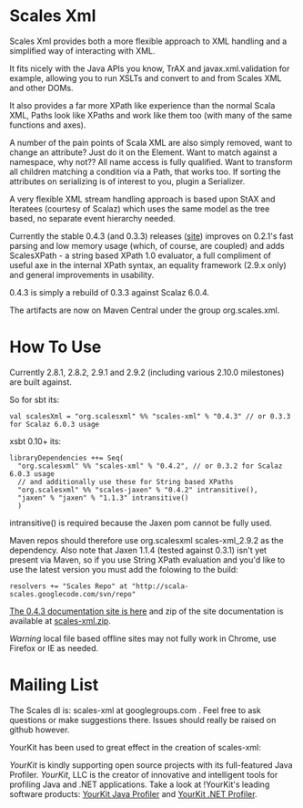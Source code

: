 # Scales Xml

Scales Xml provides both a more flexible approach to XML handling and a simplified way of interacting with XML.  

It fits nicely with the Java APIs you know, TrAX and javax.xml.validation for example, allowing you to run XSLTs and convert to and from Scales XML and other DOMs.

It also provides a far more XPath like experience than the normal Scala XML, Paths look like XPaths and work like them too (with many of the same functions and axes).

A number of the pain points of Scala XML are also simply removed, want to change an attribute?  Just do it on the Element.  Want to match against a namespace, why not?? All name access is fully qualified.  Want to transform all children matching a condition via a Path, that works too.  If sorting the attributes on serializing is of interest to you, plugin a Serializer.

A very flexible XML stream handling approach is based upon StAX and Iteratees (courtesy of Scalaz) which uses the same model as the tree based, no separate event hierarchy needed.

Currently the stable 0.4.3 (and 0.3.3) releases ([site](http://scala-scales.googlecode.com/svn/sites/scales/scales-xml_2.9.2/0.4.3/index.html)) improves on 0.2.1's fast parsing and low memory usage (which, of course, are coupled) and adds ScalesXPath - a string based XPath 1.0 evaluator, a full compliment of useful axe in the internal XPath syntax, an equality framework (2.9.x only) and general improvements in usability.

0.4.3 is simply a rebuild of 0.3.3 against Scalaz 6.0.4.

The artifacts are now on Maven Central under the group org.scales.xml.

# How To Use

Currently 2.8.1, 2.8.2, 2.9.1 and 2.9.2 (including various 2.10.0 milestones) are built against.

So for sbt its:

    val scalesXml = "org.scalesxml" %% "scales-xml" % "0.4.3" // or 0.3.3 for Scalaz 6.0.3 usage

xsbt 0.10+ its:

    libraryDependencies ++= Seq(
      "org.scalesxml" %% "scales-xml" % "0.4.2", // or 0.3.2 for Scalaz 6.0.3 usage
      // and additionally use these for String based XPaths
      "org.scalesxml" %% "scales-jaxen" % "0.4.2" intransitive(), 
      "jaxen" % "jaxen" % "1.1.3" intransitive()
      )

intransitive() is required because the Jaxen pom cannot be fully used.

Maven repos should therefore use org.scalesxml scales-xml_2.9.2 as the dependency.   Also note that Jaxen 1.1.4 (tested against 0.3.1) isn't yet present via Maven, so if you use String XPath evaluation and you'd like to use the latest version you must add the folowing to the build:

    resolvers += "Scales Repo" at "http://scala-scales.googlecode.com/svn/repo"

[The 0.4.3 documentation site is here](http://scala-scales.googlecode.com/svn/sites/scales/scales-xml_2.9.2/0.4.3/index.html) and zip of the site documentation is available at [scales-xml.zip](http://scala-scales.googlecode.com/svn/sites/scales/scales-xml_2.9.2/0.4.3/org.scalesxml-scales-xml-0.4.3-site.zip).

_Warning_ local file based offline sites may not fully work in Chrome, use Firefox or IE as needed.

# Mailing List

The Scales dl is: scales-xml at googlegroups.com .  Feel free to ask questions or make suggestions there.  Issues should really be raised on github however.

YourKit has been used to great effect in the creation of scales-xml:

*YourKit* is kindly supporting open source projects with its full-featured Java Profiler.
*YourKit*, LLC is the creator of innovative and intelligent tools for profiling
Java and .NET applications. Take a look at !YourKit's leading software products:
[YourKit Java Profiler](http://www.yourkit.com/java/profiler/index.jsp) and
[YourKit .NET Profiler](http://www.yourkit.com/.net/profiler/index.jsp).